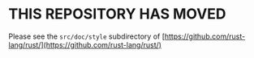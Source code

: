 # THIS REPOSITORY HAS MOVED

Please see the `src/doc/style` subdirectory of [https://github.com/rust-lang/rust/](https://github.com/rust-lang/rust/)

